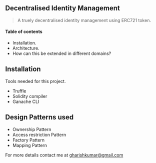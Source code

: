 ## Decentralised Identity Management

> A truely decentralised identity management using ERC721 token.

#### Table of contents

* Installation.
* Architecture.
* How can this be extended in different domains?

## Installation

Tools needed for this project.

* Truffle
* Solidity compiler
* Ganache CLI

## Design Patterns used

* Ownership Pattern
* Access restriction Pattern
* Factory Pattern
* Mapping Pattern

For more details contact me at gharishkumar@gmail.com